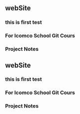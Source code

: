 
## webSite
### this is first test
### For Icomco School Git Cours
### Project Notes
## webSite
### this is first test
### For Icomco School Git Cours
### Project Notes

